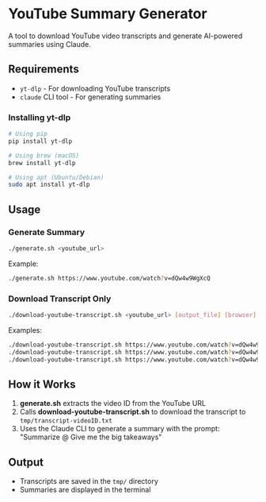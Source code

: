 # YouTube Summary Generator

A tool to download YouTube video transcripts and generate AI-powered summaries using Claude.

## Requirements

- `yt-dlp` - For downloading YouTube transcripts
- `claude` CLI tool - For generating summaries

### Installing yt-dlp

```bash
# Using pip
pip install yt-dlp

# Using brew (macOS)
brew install yt-dlp

# Using apt (Ubuntu/Debian)
sudo apt install yt-dlp
```

## Usage

### Generate Summary

```bash
./generate.sh <youtube_url>
```

Example:
```bash
./generate.sh https://www.youtube.com/watch?v=dQw4w9WgXcQ
```

### Download Transcript Only

```bash
./download-youtube-transcript.sh <youtube_url> [output_file] [browser]
```

Examples:
```bash
./download-youtube-transcript.sh https://www.youtube.com/watch?v=dQw4w9WgXcQ
./download-youtube-transcript.sh https://www.youtube.com/watch?v=dQw4w9WgXcQ transcript.txt
./download-youtube-transcript.sh https://www.youtube.com/watch?v=dQw4w9WgXcQ transcript.txt brave
```

## How it Works

1. **generate.sh** extracts the video ID from the YouTube URL
2. Calls **download-youtube-transcript.sh** to download the transcript to `tmp/transcript-videoID.txt`
3. Uses the Claude CLI to generate a summary with the prompt: "Summarize @<transcript-file> Give me the big takeaways"

## Output

- Transcripts are saved in the `tmp/` directory
- Summaries are displayed in the terminal